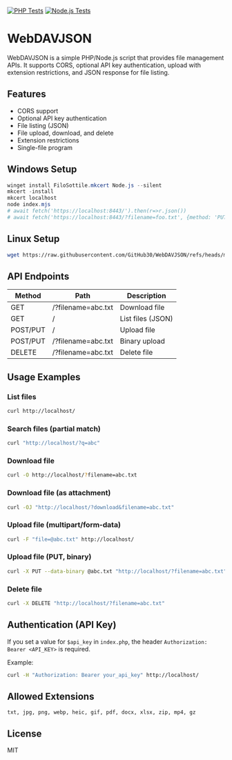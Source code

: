 [![PHP Tests](https://github.com/GitHub30/WebDAVJSON/actions/workflows/php-test.yml/badge.svg?branch=main)](https://github.com/GitHub30/WebDAVJSON/actions/workflows/php-test.yml)
[![Node.js Tests](https://github.com/GitHub30/WebDAVJSON/actions/workflows/nodejs-test.yml/badge.svg?branch=main)](https://github.com/GitHub30/WebDAVJSON/actions/workflows/nodejs-test.yml)

# WebDAVJSON

WebDAVJSON is a simple PHP/Node.js script that provides file management APIs. It supports CORS, optional API key authentication, upload with extension restrictions, and JSON response for file listing.

## Features
- CORS support
- Optional API key authentication
- File listing (JSON)
- File upload, download, and delete
- Extension restrictions
- Single-file program

## Windows Setup

```powershell
winget install FiloSottile.mkcert Node.js --silent
mkcert -install
mkcert localhost
node index.mjs
# await fetch('https://localhost:8443/').then(r=>r.json())
# await fetch('https://localhost:8443/?filename=foo.txt', {method: 'PUT', body: 'foobar'})
```

## Linux Setup

```bash
wget https://raw.githubusercontent.com/GitHub30/WebDAVJSON/refs/heads/main/index.php
```

## API Endpoints

| Method   | Path                        | Description             |
|----------|-----------------------------|-------------------------|
| GET      | /?filename=abc.txt          | Download file           |
| GET      | /                           | List files (JSON)       |
| POST/PUT | /                           | Upload file             |
| POST/PUT | /?filename=abc.txt          | Binary upload           |
| DELETE   | /?filename=abc.txt          | Delete file             |

## Usage Examples

### List files
```bash
curl http://localhost/
```

### Search files (partial match)
```bash
curl "http://localhost/?q=abc"
```

### Download file
```bash
curl -O http://localhost/?filename=abc.txt
```

### Download file (as attachment)
```bash
curl -OJ "http://localhost/?download&filename=abc.txt"
```

### Upload file (multipart/form-data)
```bash
curl -F "file=@abc.txt" http://localhost/
```

### Upload file (PUT, binary)
```bash
curl -X PUT --data-binary @abc.txt "http://localhost/?filename=abc.txt"
```

### Delete file
```bash
curl -X DELETE "http://localhost/?filename=abc.txt"
```

## Authentication (API Key)
If you set a value for `$api_key` in `index.php`, the header `Authorization: Bearer <API_KEY>` is required.

Example:
```bash
curl -H "Authorization: Bearer your_api_key" http://localhost/
```

## Allowed Extensions
`txt, jpg, png, webp, heic, gif, pdf, docx, xlsx, zip, mp4, gz`

## License
MIT
